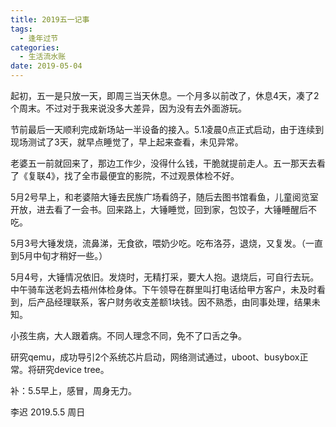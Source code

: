 ```yaml
---
title: 2019五一记事
tags:
  - 逢年过节
categories:
  - 生活流水账
date: 2019-05-04
---
```


起初，五一是只放一天，即周三当天休息。一个月多以前改了，休息4天，凑了2个周末。不过对于我来说没多大差异，因为没有去外面游玩。  

<!-- more --> 

节前最后一天顺利完成新场站一半设备的接入。5.1凌晨0点正式启动，由于连续到现场测试了3天，就早点睡觉了，早上起来查看，未见异常。  

老婆五一前就回来了，那边工作少，没得什么钱，干脆就提前走人。五一那天去看了《复联4》，找了全市最便宜的影院，不过观景体检不好。  

5月2号早上，和老婆陪大锤去民族广场看鸽子，随后去图书馆看鱼，儿童阅览室开放，进去看了一会书。回来路上，大锤睡觉，回到家，包饺子，大锤睡醒后不吃。  

5月3号大锤发烧，流鼻涕，无食欲，喂奶少吃。吃布洛芬，退烧，又复发。（一直到5月中旬才稍好一些。）  

5月4号，大锤情况依旧。发烧时，无精打采，要大人抱。退烧后，可自行去玩。中午骑车送老妈去梧州体检身体。下午领导在群里叫打电话给甲方客户，未及时看到，后产品经理联系，客户财务收支差额1块钱。因不熟悉，由同事处理，结果未知。  

小孩生病，大人跟着病。不同人理念不同，免不了口舌之争。  

研究qemu，成功导引2个系统芯片启动，网络测试通过，uboot、busybox正常。将研究device tree。  

补：5.5早上，感冒，周身无力。  


李迟 2019.5.5 周日